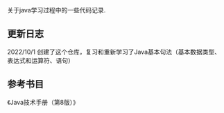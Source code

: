 关于java学习过程中的一些代码记录.

## 更新日志
2022/10/1
创建了这个仓库，复习和重新学习了Java基本句法（基本数据类型、表达式和运算符、语句）





## 参考书目
《Java技术手册（第8版）》
